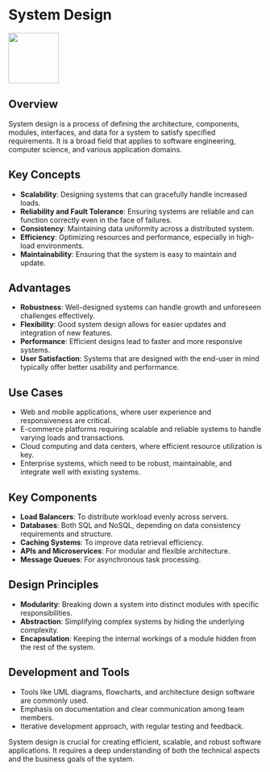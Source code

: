 # System Design

<img src="https://cdn-icons-png.flaticon.com/512/4529/4529226.png" width="100" height="100">

## Overview

System design is a process of defining the architecture, components, modules, interfaces, and data for a system to satisfy specified requirements. It is a broad field that applies to software engineering, computer science, and various application domains.

## Key Concepts

- **Scalability**: Designing systems that can gracefully handle increased loads.
- **Reliability and Fault Tolerance**: Ensuring systems are reliable and can function correctly even in the face of failures.
- **Consistency**: Maintaining data uniformity across a distributed system.
- **Efficiency**: Optimizing resources and performance, especially in high-load environments.
- **Maintainability**: Ensuring that the system is easy to maintain and update.

## Advantages

- **Robustness**: Well-designed systems can handle growth and unforeseen challenges effectively.
- **Flexibility**: Good system design allows for easier updates and integration of new features.
- **Performance**: Efficient designs lead to faster and more responsive systems.
- **User Satisfaction**: Systems that are designed with the end-user in mind typically offer better usability and performance.

## Use Cases

- Web and mobile applications, where user experience and responsiveness are critical.
- E-commerce platforms requiring scalable and reliable systems to handle varying loads and transactions.
- Cloud computing and data centers, where efficient resource utilization is key.
- Enterprise systems, which need to be robust, maintainable, and integrate well with existing systems.

## Key Components

- **Load Balancers**: To distribute workload evenly across servers.
- **Databases**: Both SQL and NoSQL, depending on data consistency requirements and structure.
- **Caching Systems**: To improve data retrieval efficiency.
- **APIs and Microservices**: For modular and flexible architecture.
- **Message Queues**: For asynchronous task processing.

## Design Principles

- **Modularity**: Breaking down a system into distinct modules with specific responsibilities.
- **Abstraction**: Simplifying complex systems by hiding the underlying complexity.
- **Encapsulation**: Keeping the internal workings of a module hidden from the rest of the system.

## Development and Tools

- Tools like UML diagrams, flowcharts, and architecture design software are commonly used.
- Emphasis on documentation and clear communication among team members.
- Iterative development approach, with regular testing and feedback.

System design is crucial for creating efficient, scalable, and robust software applications. It requires a deep understanding of both the technical aspects and the business goals of the system.
